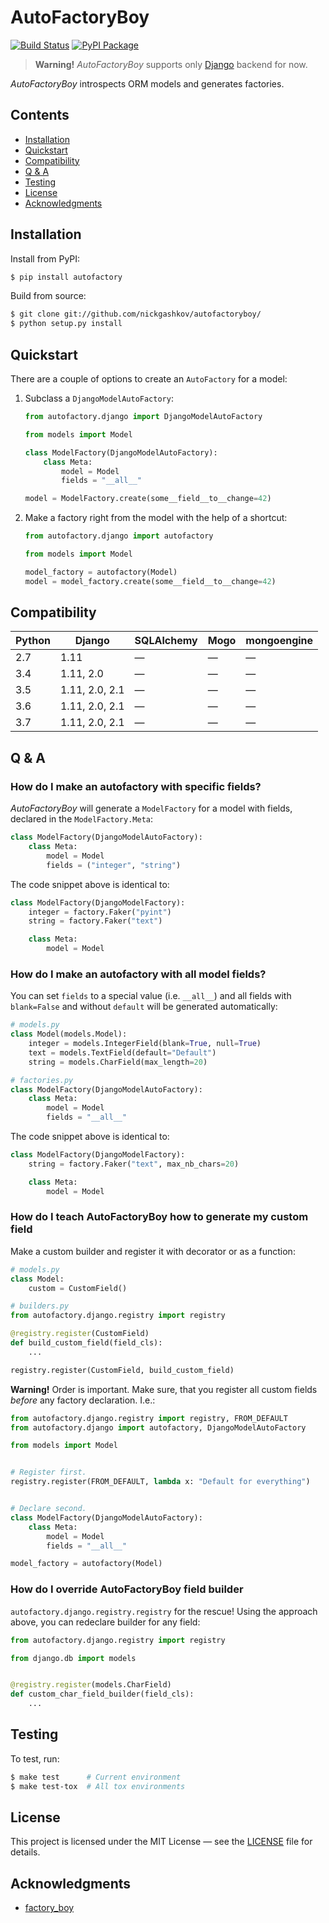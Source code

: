 # AutoFactoryBoy

[![Build Status](https://travis-ci.org/nickgashkov/autofactoryboy.svg?branch=master)](https://travis-ci.org/nickgashkov/autofactoryboy)
[![PyPI Package](https://img.shields.io/pypi/v/autofactory.svg)](https://pypi.org/project/autofactory/)

> **Warning!** *AutoFactoryBoy* supports only 
[Django](https://github.com/django/django) backend for now.

*AutoFactoryBoy* introspects ORM models and generates factories.

## Contents
* [Installation](#installation)
* [Quickstart](#quickstart)
* [Compatibility](#compatibility)
* [Q & A](#q--a)
* [Testing](#testing)
* [License](#license)
* [Acknowledgments](#acknowledgments)

## Installation

Install from PyPI:

```bash
$ pip install autofactory
```

Build from source:

```bash
$ git clone git://github.com/nickgashkov/autofactoryboy/
$ python setup.py install
```

## Quickstart

There are a couple of options to create an `AutoFactory` for a model:

1. Subclass a `DjangoModelAutoFactory`:

    ```python
    from autofactory.django import DjangoModelAutoFactory
    
    from models import Model
    
    class ModelFactory(DjangoModelAutoFactory):
        class Meta:
            model = Model
            fields = "__all__"
    
    model = ModelFactory.create(some__field__to__change=42)
    ```

2. Make a factory right from the model with the help of a
shortcut:

    ```python
    from autofactory.django import autofactory
    
    from models import Model
    
    model_factory = autofactory(Model)
    model = model_factory.create(some__field__to__change=42)
    ```

## Compatibility

| Python | Django         | SQLAlchemy | Mogo | mongoengine |
| ------ | -------------- | ---------- | ---- | ----------- |
| 2.7    | 1.11           | —          | —    | —           |
| 3.4    | 1.11, 2.0      | —          | —    | —           |
| 3.5    | 1.11, 2.0, 2.1 | —          | —    | —           |
| 3.6    | 1.11, 2.0, 2.1 | —          | —    | —           |
| 3.7    | 1.11, 2.0, 2.1 | —          | —    | —           |

## Q & A

### How do I make an autofactory with specific fields?

*AutoFactoryBoy* will generate a `ModelFactory` for a model with fields, 
declared in the `ModelFactory.Meta`:

```python
class ModelFactory(DjangoModelAutoFactory):
    class Meta:
        model = Model
        fields = ("integer", "string")
```

The code snippet above is identical to:

```python
class ModelFactory(DjangoModelFactory):
    integer = factory.Faker("pyint")
    string = factory.Faker("text")

    class Meta:
        model = Model
```

### How do I make an autofactory with all model fields?

You can set `fields` to a special value (i.e. `__all__`) and all fields with 
`blank=False` and without `default` will be generated automatically:

```python
# models.py
class Model(models.Model):
    integer = models.IntegerField(blank=True, null=True)
    text = models.TextField(default="Default")
    string = models.CharField(max_length=20)

# factories.py
class ModelFactory(DjangoModelAutoFactory):
    class Meta:
        model = Model
        fields = "__all__"
```

The code snippet above is identical to:

```python
class ModelFactory(DjangoModelFactory):
    string = factory.Faker("text", max_nb_chars=20)

    class Meta:
        model = Model
```

### How do I teach AutoFactoryBoy how to generate my custom field 

Make a custom builder and register it with decorator or as a function:

```python
# models.py
class Model:
    custom = CustomField()

# builders.py
from autofactory.django.registry import registry

@registry.register(CustomField)
def build_custom_field(field_cls):
    ...

registry.register(CustomField, build_custom_field)
```

**Warning!** Order is important. Make sure, that you register all 
custom fields *before* any factory declaration. I.e.:

```python
from autofactory.django.registry import registry, FROM_DEFAULT
from autofactory.django import autofactory, DjangoModelAutoFactory

from models import Model


# Register first.
registry.register(FROM_DEFAULT, lambda x: "Default for everything")


# Declare second.
class ModelFactory(DjangoModelAutoFactory):
    class Meta:
        model = Model
        fields = "__all__"

model_factory = autofactory(Model)
``` 

### How do I override AutoFactoryBoy field builder 

`autofactory.django.registry.registry` for the rescue! Using the 
approach above, you can redeclare builder for any field:

```python
from autofactory.django.registry import registry

from django.db import models


@registry.register(models.CharField)
def custom_char_field_builder(field_cls):
    ...
```

## Testing

To test, run:

```bash
$ make test      # Current environment
$ make test-tox  # All tox environments
```

## License

This project is licensed under the MIT License — see the [LICENSE](LICENSE) 
file for details.

## Acknowledgments

* [factory_boy](https://github.com/FactoryBoy/factory_boy)
